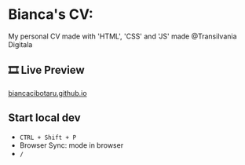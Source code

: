 # Bianca's CV: 

My personal CV made with 'HTML', 'CSS' and 'JS' made @Transilvania Digitala

## 🎞 Live Preview

[biancacibotaru.github.io](https://biancacibotaru.github.io/)

## Start local dev

- `CTRL + Shift + P`
- Browser Sync: mode in browser
- `/`
